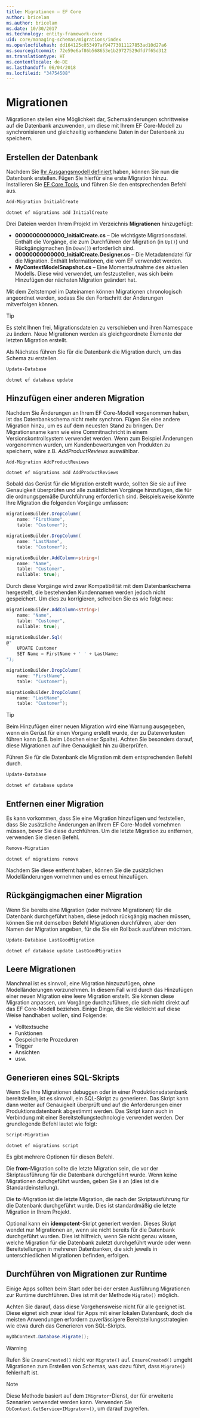 ```yaml
---
title: Migrationen – EF Core
author: bricelam
ms.author: bricelam
ms.date: 10/30/2017
ms.technology: entity-framework-core
uid: core/managing-schemas/migrations/index
ms.openlocfilehash: dd164125c053497af94773011127853ad10d27a6
ms.sourcegitcommit: 72e59e6af86b568653e1b29727529dfd7f65d312
ms.translationtype: HT
ms.contentlocale: de-DE
ms.lasthandoff: 06/04/2018
ms.locfileid: "34754508"
---
```

<a name="migrations"></a>Migrationen
==========
Migrationen stellen eine Möglichkeit dar, Schemaänderungen schrittweise auf die Datenbank anzuwenden, um diese mit Ihrem EF Core-Modell zu synchronisieren und gleichzeitig vorhandene Daten in der Datenbank zu speichern.

<a name="creating-the-database"></a>Erstellen der Datenbank
---------------------
Nachdem Sie [Ihr Ausgangsmodell definiert][1] haben, können Sie nun die Datenbank erstellen. Fügen Sie hierfür eine erste Migration hinzu.
Installieren Sie [EF Core Tools][2], und führen Sie den entsprechenden Befehl aus.

``` powershell
Add-Migration InitialCreate
```
``` Console
dotnet ef migrations add InitialCreate
```

Drei Dateien werden Ihrem Projekt im Verzeichnis **Migrationen** hinzugefügt:

* **00000000000000_InitialCreate.cs** – Die wichtigste Migrationsdatei. Enthält die Vorgänge, die zum Durchführen der Migration (in `Up()`) und Rückgängigmachen (in `Down()`) erforderlich sind.
* **00000000000000_InitialCreate.Designer.cs** – Die Metadatendatei für die Migration. Enthält Informationen, die vom EF verwendet werden.
* **MyContextModelSnapshot.cs** – Eine Momentaufnahme des aktuellen Modells. Diese wird verwendet, um festzustellen, was sich beim Hinzufügen der nächsten Migration geändert hat.

Mit dem Zeitstempel im Dateinamen können Migrationen chronologisch angeordnet werden, sodass Sie den Fortschritt der Änderungen mitverfolgen können.

> [!TIP]
> Es steht Ihnen frei, Migrationsdateien zu verschieben und ihren Namespace zu ändern. Neue Migrationen werden als gleichgeordnete Elemente der letzten Migration erstellt.

Als Nächstes führen Sie für die Datenbank die Migration durch, um das Schema zu erstellen.

``` powershell
Update-Database
```
``` Console
dotnet ef database update
```

<a name="adding-another-migration"></a>Hinzufügen einer anderen Migration
------------------------
Nachdem Sie Änderungen an Ihrem EF Core-Modell vorgenommen haben, ist das Datenbankschema nicht mehr synchron. Fügen Sie eine andere Migration hinzu, um es auf dem neuesten Stand zu bringen. Der Migrationsname kann wie eine Commitnachricht in einem Versionskontrollsystem verwendet werden. Wenn zum Beispiel Änderungen vorgenommen wurden, um Kundenbewertungen von Produkten zu speichern, wäre z.B. *AddProductReviews* auswählbar.

``` powershell
Add-Migration AddProductReviews
```
``` Console
dotnet ef migrations add AddProductReviews
```

Sobald das Gerüst für die Migration erstellt wurde, sollten Sie sie auf ihre Genauigkeit überprüfen und alle zusätzlichen Vorgänge hinzufügen, die für die ordnungsgemäße Durchführung erforderlich sind. Beispielsweise könnte Ihre Migration die folgenden Vorgänge umfassen:

``` csharp
migrationBuilder.DropColumn(
    name: "FirstName",
    table: "Customer");

migrationBuilder.DropColumn(
    name: "LastName",
    table: "Customer");

migrationBuilder.AddColumn<string>(
    name: "Name",
    table: "Customer",
    nullable: true);
```

Durch diese Vorgänge wird zwar Kompatibilität mit dem Datenbankschema hergestellt, die bestehenden Kundennamen werden jedoch nicht gespeichert. Um dies zu korrigieren, schreiben Sie es wie folgt neu:

``` csharp
migrationBuilder.AddColumn<string>(
    name: "Name",
    table: "Customer",
    nullable: true);

migrationBuilder.Sql(
@"
    UPDATE Customer
    SET Name = FirstName + ' ' + LastName;
");

migrationBuilder.DropColumn(
    name: "FirstName",
    table: "Customer");

migrationBuilder.DropColumn(
    name: "LastName",
    table: "Customer");
```

> [!TIP]
> Beim Hinzufügen einer neuen Migration wird eine Warnung ausgegeben, wenn ein Gerüst für einen Vorgang erstellt wurde, der zu Datenverlusten führen kann (z.B. beim Löschen einer Spalte). Achten Sie besonders darauf, diese Migrationen auf ihre Genauigkeit hin zu überprüfen.

Führen Sie für die Datenbank die Migration mit dem entsprechenden Befehl durch.

``` powershell
Update-Database
```
``` Console
dotnet ef database update
```

<a name="removing-a-migration"></a>Entfernen einer Migration
--------------------
Es kann vorkommen, dass Sie eine Migration hinzufügen und feststellen, dass Sie zusätzliche Änderungen an Ihrem EF Core-Modell vornehmen müssen, bevor Sie diese durchführen.
Um die letzte Migration zu entfernen, verwenden Sie diesen Befehl.

``` powershell
Remove-Migration
```
``` Console
dotnet ef migrations remove
```

Nachdem Sie diese entfernt haben, können Sie die zusätzlichen Modelländerungen vornehmen und es erneut hinzufügen.

<a name="reverting-a-migration"></a>Rückgängigmachen einer Migration
---------------------
Wenn Sie bereits eine Migration (oder mehrere Migrationen) für die Datenbank durchgeführt haben, diese jedoch rückgängig machen müssen, können Sie mit demselben Befehl Migrationen durchführen, aber den Namen der Migration angeben, für die Sie ein Rollback ausführen möchten.

``` powershell
Update-Database LastGoodMigration
```
``` Console
dotnet ef database update LastGoodMigration
```

<a name="empty-migrations"></a>Leere Migrationen
----------------
Manchmal ist es sinnvoll, eine Migration hinzuzufügen, ohne Modelländerungen vorzunehmen. In diesem Fall wird durch das Hinzufügen einer neuen Migration eine leere Migration erstellt. Sie können diese Migration anpassen, um Vorgänge durchzuführen, die sich nicht direkt auf das EF Core-Modell beziehen.
Einige Dinge, die Sie vielleicht auf diese Weise handhaben wollen, sind Folgende:

* Volltextsuche
* Funktionen
* Gespeicherte Prozeduren
* Trigger
* Ansichten
* usw.

<a name="generating-a-sql-script"></a>Generieren eines SQL-Skripts
-----------------------
Wenn Sie Ihre Migrationen debuggen oder in einer Produktionsdatenbank bereitstellen, ist es sinnvoll, ein SQL-Skript zu generieren. Das Skript kann dann weiter auf Genauigkeit überprüft und auf die Anforderungen einer Produktionsdatenbank abgestimmt werden. Das Skript kann auch in Verbindung mit einer Bereitstellungstechnologie verwendet werden. Der grundlegende Befehl lautet wie folgt:

``` powershell
Script-Migration
```
``` Console
dotnet ef migrations script
```

Es gibt mehrere Optionen für diesen Befehl.

Die **from**-Migration sollte die letzte Migration sein, die vor der Skriptausführung für die Datenbank durchgeführt wurde. Wenn keine Migrationen durchgeführt wurden, geben Sie `0` an (dies ist die Standardeinstellung).

Die **to**-Migration ist die letzte Migration, die nach der Skriptausführung für die Datenbank durchgeführt wurde. Dies ist standardmäßig die letzte Migration in Ihrem Projekt.

Optional kann ein **idempotent**-Skript generiert werden. Dieses Skript wendet nur Migrationen an, wenn sie nicht bereits für die Datenbank durchgeführt wurden. Dies ist hilfreich, wenn Sie nicht genau wissen, welche Migration für die Datenbank zuletzt durchgeführt wurde oder wenn Bereitstellungen in mehreren Datenbanken, die sich jeweils in unterschiedlichen Migrationen befinden, erfolgen.

<a name="applying-migrations-at-runtime"></a>Durchführen von Migrationen zur Runtime
------------------------------
Einige Apps sollten beim Start oder bei der ersten Ausführung Migrationen zur Runtime durchführen. Dies ist mit der Methode `Migrate()` möglich.

Achten Sie darauf, dass diese Vorgehensweise nicht für alle geeignet ist. Diese eignet sich zwar ideal für Apps mit einer lokalen Datenbank, doch die meisten Anwendungen erfordern zuverlässigere Bereitstellungsstrategien wie etwa durch das Generieren von SQL-Skripts.

``` csharp
myDbContext.Database.Migrate();
```

> [!WARNING]
> Rufen Sie `EnsureCreated()` nicht vor `Migrate()` auf. `EnsureCreated()` umgeht Migrationen zum Erstellen von Schemas, was dazu führt, dass `Migrate()` fehlerhaft ist.

> [!NOTE]
> Diese Methode basiert auf dem `IMigrator`-Dienst, der für erweiterte Szenarien verwendet werden kann. Verwenden Sie `DbContext.GetService<IMigrator>()`, um darauf zugreifen.


  [1]: ../../modeling/index.md
  [2]: ../../miscellaneous/cli/index.md
